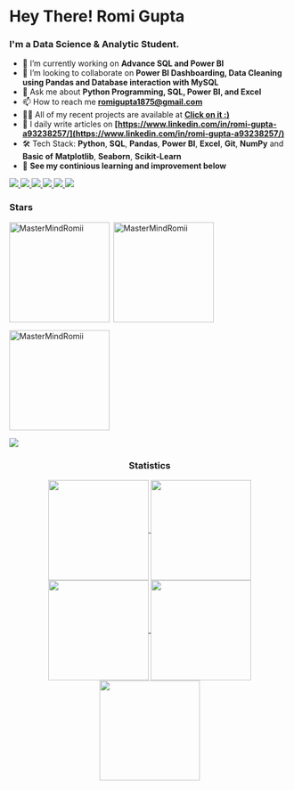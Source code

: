 <h1> Hey There! Romi Gupta
</h1>
<h3>I'm a Data Science & Analytic Student.</h3>

- 🔭 I’m currently working on **Advance SQL and Power BI**
- 👯 I’m looking to collaborate on **Power BI Dashboarding, Data Cleaning using Pandas and Database interaction with MySQL**
- 💬 Ask me about **Python Programming, SQL, Power BI, and Excel**
- 📫 How to reach me **romigupta1875@gmail.com**
- 👨‍💻 All of my recent projects are available at **[Click on it :)](https://romilive.netlify.app/)**
- 📝 I daily write articles on **[https://www.linkedin.com/in/romi-gupta-a93238257/](https://www.linkedin.com/in/romi-gupta-a93238257/)**
- 🛠️ Tech Stack: **Python**, **SQL**, **Pandas**, **Power BI**, **Excel**, **Git**, **NumPy** and **Basic of** **Matplotlib**, **Seaborn**, **Scikit-Learn**
- 🔎 **See my continious learning and improvement below**


<div>
    <a href="https://platform.stratascratch.com/user/MasterMindRomi" target="_blank">
        <img src="https://img.shields.io/badge/StrataScratch-1abc9c?style=for-the-badge" target="_blank">
    </a>
    <a href="https://www.linkedin.com/in/romi-gupta-a93238257/" target="_blank">
        <img src="https://img.shields.io/badge/LinkedIn-0077B5?style=for-the-badge&logo=linkedin&logoColor=white" target="_blank">
    </a>
    <a href="https://github.com/MasterMindRomii" target="_blank">
        <img src="https://img.shields.io/badge/GitHub-100000?style=for-the-badge&logo=github&logoColor=white" target="_blank">
    </a>
    <a href="https://leetcode.com/RomiGuptaCS/" target="_blank">
        <img src="https://img.shields.io/badge/LeetCode-FFA116?style=for-the-badge&logo=leetcode&logoColor=white" target="_blank">
    </a>
    <a href="https://www.hackerrank.com/profile/romi35532" target="_blank">
        <img src="https://img.shields.io/badge/HackerRank-2EC866?style=for-the-badge&logo=hackerrank&logoColor=white" target="_blank">
    </a>
    <a href="https://www.kaggle.com/romiigupta" target="_blank">
        <img src="https://img.shields.io/badge/Kaggle-20BEFF?style=for-the-badge&logo=kaggle&logoColor=white" target="_blank">
    </a>
</div>



<h3 align="left">Stars</h3>
<img align="left" height="180em" src="https://github-readme-stats.vercel.app/api/top-langs/?username=MasterMindRomii&layout=compact&theme=" alt="MasterMindRomii" />

<p>&nbsp;<img align="center" height="180em" src="https://github-readme-stats.vercel.app/api?username=MasterMindRomii&show_icons=true&locale=en&theme=" alt="MasterMindRomii" /></p>

<p><img align="center" height="180em" src="https://github-readme-streak-stats.herokuapp.com/?user=MasterMindRomii&theme=" alt="MasterMindRomii" /></p>

<img src="https://user-images.githubusercontent.com/73097560/115834477-dbab4500-a447-11eb-908a-139a6edaec5c.gif">
<h3 align="center">Statistics</h3>
<div align="center">
<a href="https://github.com/MasterMindRomii">
<img align="center" src="http://github-profile-summary-cards.vercel.app/api/cards/stats?username=MasterMindRomii&theme=2077" height="180em" />
<img align="center" src="http://github-profile-summary-cards.vercel.app/api/cards/most-commit-language?username=MasterMindRomii&theme=2077" height="180em" />
<img align="center" src="http://github-profile-summary-cards.vercel.app/api/cards/repos-per-language?username=MasterMindRomii&theme=2077" height="180em" />
<img align="center" src="http://github-profile-summary-cards.vercel.app/api/cards/productive-time?username=MasterMindRomii&theme=2077" height="180em" />
<img align="center" src="http://github-profile-summary-cards.vercel.app/api/cards/profile-details?username=MasterMindRomii&theme=2077" height="180em" />
</a>
</div>
